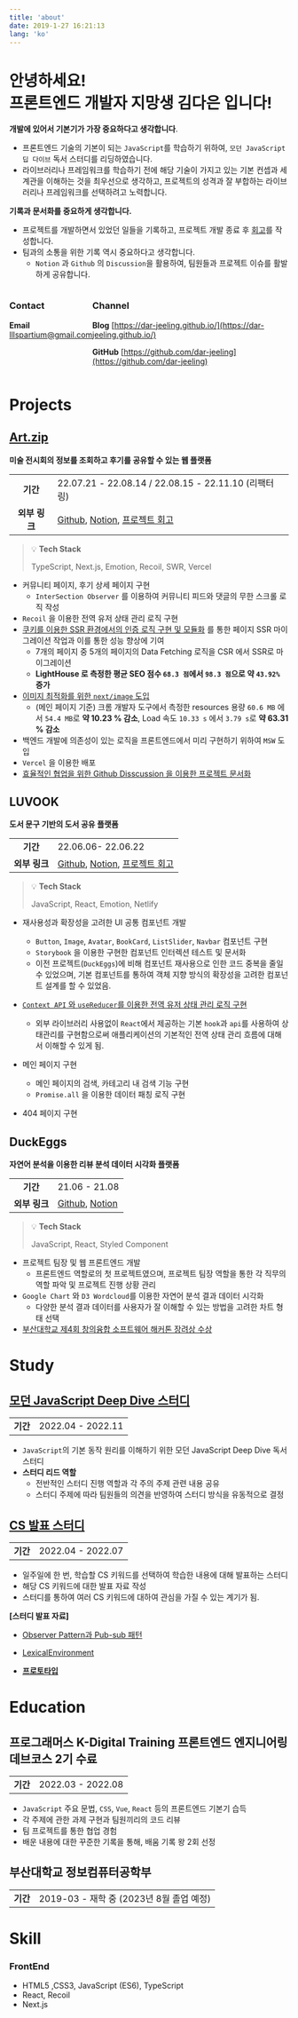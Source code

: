 ```yaml
---
title: 'about'
date: 2019-1-27 16:21:13
lang: 'ko'
---
```


# 안녕하세요!<br>프론트엔드 개발자 지망생 김다은 입니다!

**개발에 있어서 기본기가 가장 중요하다고 생각합니다**.

- 프론트엔드 기술의 기본이 되는 `JavaScript`를 학습하기 위하여, `모던 JavaScript 딥 다이브` 독서 스터디를 리딩하였습니다.
- 라이브러리나 프레임워크를 학습하기 전에 해당 기술이 가지고 있는 기본 컨셉과 세계관을 이해하는 것을 최우선으로 생각하고, 프로젝트의 성격과 잘 부합하는 라이브러리나 프레임워크를 선택하려고 노력합니다.

**기록과 문서화를 중요하게 생각합니다.**

- 프로젝트를 개발하면서 있었던 일들을 기록하고, 프로젝트 개발 종료 후 [회고](https://dar-jeeling.github.io/?category=%ED%9A%8C%EA%B3%A0)를 작성합니다.
- 팀과의 소통을 위한 기록 역시 중요하다고 생각합니다.
  - `Notion` 과 `Github` 의 `Discussion`을 활용하여, 팀원들과 프로젝트 이슈를 활발하게 공유합니다.

<div class="contact-and-channel" style="display:flex;justify-content:space-between">

<div class="contact">

### Contact

**Email** lllspartium@gmail.com

</div>

<div class="channel" >

### Channel

**Blog** [https://dar-jeeling.github.io/](https://dar-jeeling.github.io/)

**GitHub** [https://github.com/dar-jeeling](https://github.com/dar-jeeling)

</div>
</div>

# Projects

## [Art.zip](https://breakyourlimit.notion.site/Artzip-3b72e2396cbc4c74b15e9e6dba11dab6)

**미술 전시회의 정보를 조회하고 후기를 공유할 수 있는 웹 플랫폼**

|               |                                                                                                                                                                                                                                                                                              |
| :-----------: | -------------------------------------------------------------------------------------------------------------------------------------------------------------------------------------------------------------------------------------------------------------------------------------------- |
|   **기간**    | 22.07.21 - 22.08.14 / 22.08.15 - 22.11.10 (리팩터링)                                                                                                                                                                                                                                         |
| **외부 링크** | [Github](https://github.com/prgrms-web-devcourse/Team-BackFro-ArtZip-FE), [Notion](https://www.notion.so/BackFro-ArtZip-8db56ad1304e441e8abe0b7045207852), [프로젝트 회고](https://dar-jeeling.github.io/%ED%9A%8C%EA%B3%A0/artzip-%ED%94%84%EB%A1%9C%EC%A0%9D%ED%8A%B8-%ED%9A%8C%EA%B3%A0/) |

<aside>

> 💡 **Tech Stack**
>
> TypeScript, Next.js, Emotion, Recoil, SWR, Vercel

</aside>

- 커뮤니티 페이지, 후기 상세 페이지 구현
  - `InterSection Observer` 를 이용하여 커뮤니티 피드와 댓글의 무한 스크롤 로직 작성
- `Recoil` 을 이용한 전역 유저 상태 관리 로직 구현
- [쿠키를 이용한 SSR 환경에서의 인증 로직 구현 및 모듈화](https://dar-jeeling.github.io/Technical/Recoil%EA%B3%BC-Cookie%EB%A5%BC-%EC%9D%B4%EC%9A%A9%ED%95%9C-Nextjs%EC%9D%98-SSR-%ED%99%98%EA%B2%BD%EC%97%90%EC%84%9C-%EC%A0%84%EC%97%AD-%EC%9D%B8%EC%A6%9D-%EA%B4%80%EB%A6%AC%ED%95%98%EA%B8%B0-JWT-%ED%86%A0%ED%81%B0-%EC%83%88%EB%A1%9C-%EA%B3%A0%EC%B9%A8-%EC%9C%A0%EC%A7%80/) 를 통한 페이지 SSR 마이그레이션 작업과 이를 통한 성능 향상에 기여
  - 7개의 페이지 중 5개의 페이지의 Data Fetching 로직을 CSR 에서 SSR로 마이그레이션
  - **LightHouse 로 측정한 평균 SEO 점수 `68.3 점`에서 `98.3 점`으로 약 `43.92%` 증가**
- [이미지 최적화를 위한 `next/image` 도입](https://dar-jeeling.github.io/Technical/nextImage-%EC%A0%81%EC%9A%A9%EA%B8%B0/)
  - (메인 페이지 기준) 크롬 개발자 도구에서 측정한 resources 용량 `60.6 MB` 에서 `54.4 MB`로 **약 10.23 % 감소**, Load 속도 `10.33 s` 에서 `3.79 s`로 **약 63.31 % 감소**
- 백엔드 개발에 의존성이 있는 로직을 프론트엔드에서 미리 구현하기 위하여 `MSW` 도입
- `Vercel` 을 이용한 배포
- [효율적인 협업을 위한 Github Disscussion 을 이용한 프로젝트 문서화](https://github.com/prgrms-web-devcourse/Team-BackFro-ArtZip-FE/discussions)

## LUVOOK

**도서 문구 기반의 도서 공유 플랫폼**

|               |                                                                                                                                                                                                                                                                                         |
| :-----------: | --------------------------------------------------------------------------------------------------------------------------------------------------------------------------------------------------------------------------------------------------------------------------------------- |
|   **기간**    | 22.06.06- 22.06.22                                                                                                                                                                                                                                                                      |
| **외부 링크** | [Github](https://github.com/prgrms-fe-devcourse/FEDC2_LUVOOK_Jieun), [Notion](https://www.notion.so/f567b7542b3d4708be7827b91c74e4b6), [프로젝트 회고](https://dar-jeeling.github.io/%ED%9A%8C%EA%B3%A0/%ED%94%84%EB%A1%9C%EC%A0%9D%ED%8A%B8-%ED%9A%8C%EA%B3%A0-ALL-WE-NEED-IS-LUVOOK/) |

<aside>

> 💡 **Tech Stack**
>
> JavaScript, React, Emotion, Netlify

</aside>

- 재사용성과 확장성을 고려한 UI 공통 컴포넌트 개발

  - `Button`, `Image`, `Avatar`, `BookCard`, `ListSlider`, `Navbar` 컴포넌트 구현
  - `Storybook` 을 이용한 구현한 컴포넌트 인터렉션 테스트 및 문서화
  - 이전 프로젝트(`DuckEggs`)에 비해 컴포넌트 재사용으로 인한 코드 중복을 줄일 수 있었으며, 기본 컴포넌트를 통하여 객체 지향 방식의 확장성을 고려한 컴포넌트 설계를 할 수 있었음.

- [`Context API` 와 `useReducer`를 이용한 전역 유저 상태 관리 로직 구현](https://dar-jeeling.github.io/Project/220610-220612-%ED%94%84%EB%A1%9C%EC%A0%9D%ED%8A%B8-%EC%9D%BC%EC%A7%80-TIL/)

  - 외부 라이브러리 사용없이 `React`에서 제공하는 기본 `hook`과 `api`를 사용하여 상태관리를 구현함으로써 애플리케이션의 기본적인 전역 상태 관리 흐름에 대해서 이해할 수 있게 됨.

- 메인 페이지 구현
  - 메인 페이지의 검색, 카테고리 내 검색 기능 구현
  - `Promise.all` 을 이용한 데이터 패칭 로직 구현
- 404 페이지 구현

## DuckEggs

**자연어 분석을 이용한 리뷰 분석 데이터 시각화 플랫폼**

|               |                                                                                                                                     |
| :-----------: | ----------------------------------------------------------------------------------------------------------------------------------- |
|   **기간**    | 21.06 - 21.08                                                                                                                       |
| **외부 링크** | [Github](https://github.com/Hackathon-DuckEggs/PNU-DuckEggs), [Notion](https://www.notion.so/8-19-663785d02b5d4d3d9be230f60208c4dc) |

> 💡 **Tech Stack**
>
> JavaScript, React, Styled Component

- 프로젝트 팀장 및 웹 프론트엔드 개발
  - 프론트엔드 역할로의 첫 프로젝트였으며, 프로젝트 팀장 역할을 통한 각 직무의 역할 파악 및 프로젝트 진행 상황 관리
- `Google Chart` 와 `D3 Wordcloud`를 이용한 자연어 분석 결과 데이터 시각화
  - 다양한 분석 결과 데이터를 사용자가 잘 이해할 수 있는 방법을 고려한 차트 형태 선택
- [부산대학교 제4회 창의융합 소프트웨어 해커톤 장려상 수상](https://pnuswedu.org/04_hackathon/previous.php)

# Study

## [모던 JavaScript Deep Dive 스터디](https://www.notion.so/Deep-Dive-cb93ad0db4f941b79fc31ae6a6ff645c)

|          |                   |
| :------: | ----------------- |
| **기간** | 2022.04 - 2022.11 |

- `JavaScript`의 기본 동작 원리를 이해하기 위한 모던 JavaScript Deep Dive 독서 스터디
- **스터디 리드 역할**
  - 전반적인 스터디 진행 역할과 각 주의 주제 관련 내용 공유
  - 스터디 주제에 따라 팀원들의 의견을 반영하여 스터디 방식을 유동적으로 결정

## [CS 발표 스터디](https://github.com/prgrms-web-devcourse/FE-CSstudy-withlia)

|          |                   |
| :------: | ----------------- |
| **기간** | 2022.04 - 2022.07 |

- 일주일에 한 번, 학습할 CS 키워드를 선택하여 학습한 내용에 대해 발표하는 스터디
- 해당 CS 키워드에 대한 발표 자료 작성
- 스터디를 통하여 여러 CS 키워드에 대하여 관심을 가질 수 있는 계기가 됨.

**[스터디 발표 자료]**

- [Observer Pattern과 Pub-sub 패턴](https://github.com/prgrms-web-devcourse/FE-CSstudy-withlia/blob/main/5%ED%9A%8C%EC%B0%A8/%EA%B9%80%EB%8B%A4%EC%9D%80-Observer%20Pattern%EA%B3%BC%20Pub-sub%20%ED%8C%A8%ED%84%B4.md)

- [LexicalEnvironment](https://github.com/prgrms-web-devcourse/FE-CSstudy-withlia/blob/main/3%ED%9A%8C%EC%B0%A8/%EA%B9%80%EB%8B%A4%EC%9D%80%20-%20Lexical%20Environment/LexicalEnvironment.md)

- [**프로토타입**](https://github.com/prgrms-web-devcourse/FE-CSstudy-withlia/blob/main/2%ED%9A%8C%EC%B0%A8/2%EC%A3%BC%EC%B0%A8-%ED%94%84%EB%A1%9C%ED%86%A0%ED%83%80%EC%9E%85_%EA%B9%80%EB%8B%A4%EC%9D%80.md)

# Education

## 프로그래머스 K-Digital Training 프론트엔드 엔지니어링 데브코스 2기 수료

|          |                   |
| :------: | ----------------- |
| **기간** | 2022.03 - 2022.08 |

- `JavaScript` 주요 문법, `CSS`, `Vue`, `React` 등의 프론트엔드 기본기 습득
- 각 주제에 관한 과제 구현과 팀원끼리의 코드 리뷰
- 팀 프로젝트를 통한 협업 경험
- 배운 내용에 대한 꾸준한 기록을 통해, 배움 기록 왕 2회 선정

## 부산대학교 정보컴퓨터공학부

|          |                                          |
| :------: | ---------------------------------------- |
| **기간** | 2019-03 - 재학 중 (2023년 8월 졸업 예정) |

# Skill

### FrontEnd

- HTML5 ,CSS3, JavaScript (ES6), TypeScript
- React, Recoil
- Next.js
